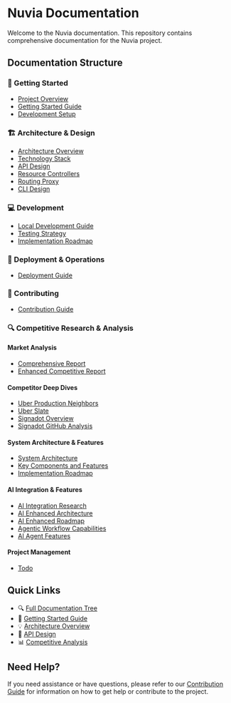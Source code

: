 # Nuvia Documentation

Welcome to the Nuvia documentation. This repository contains comprehensive documentation for the Nuvia project.

## Documentation Structure

### 📌 Getting Started

-   [Project Overview](impl-docs/getting-started/project-overview.md)
-   [Getting Started Guide](impl-docs/getting-started/getting-started.md)
-   [Development Setup](impl-docs/getting-started/development-setup.md)

### 🏗 Architecture & Design

-   [Architecture Overview](impl-docs/architecture/architecture.md)
-   [Technology Stack](impl-docs/architecture/technology-stack.md)
-   [API Design](impl-docs/architecture/api-design.md)
-   [Resource Controllers](impl-docs/architecture/resource-controllers.md)
-   [Routing Proxy](impl-docs/architecture/routing-proxy.md)
-   [CLI Design](impl-docs/architecture/cli-design.md)

### 💻 Development

-   [Local Development Guide](impl-docs/development/local-development.md)
-   [Testing Strategy](impl-docs/development/testing-strategy.md)
-   [Implementation Roadmap](impl-docs/development/implementation-roadmap.md)

### 🚀 Deployment & Operations

-   [Deployment Guide](impl-docs/deployment/deployment-guide.md)

### 🤝 Contributing

-   [Contribution Guide](impl-docs/contributing/contribution-guide.md)

### 🔍 Competitive Research & Analysis

#### Market Analysis

-   [Comprehensive Report](competitive-research/comprehensive_report.md)
-   [Enhanced Competitive Report](competitive-research/enhanced_competitive_report.md)

#### Competitor Deep Dives

-   [Uber Production Neighbors](competitive-research/uber_production_neighbors.md)
-   [Uber Slate](competitive-research/uber_slate.md)
-   [Signadot Overview](competitive-research/signadot_overview.md)
-   [Signadot GitHub Analysis](competitive-research/signadot_github_analysis.md)

#### System Architecture & Features

-   [System Architecture](competitive-research/system_architecture.md)
-   [Key Components and Features](competitive-research/key_components_and_features.md)
-   [Implementation Roadmap](competitive-research/implementation_roadmap.md)

#### AI Integration & Features

-   [AI Integration Research](competitive-research/ai_integration_research.md)
-   [AI Enhanced Architecture](competitive-research/ai_enhanced_architecture.md)
-   [AI Enhanced Roadmap](competitive-research/ai_enhanced_roadmap.md)
-   [Agentic Workflow Capabilities](competitive-research/agentic_workflow_capabilities.md)
-   [AI Agent Features](competitive-research/ai_agent_features.md)

#### Project Management

-   [Todo](competitive-research/todo.md)

## Quick Links

-   🔍 [Full Documentation Tree](#documentation-structure)
-   🚀 [Getting Started Guide](impl-docs/getting-started/getting-started.md)
-   💡 [Architecture Overview](impl-docs/architecture/architecture.md)
-   📝 [API Design](impl-docs/architecture/api-design.md)
-   📊 [Competitive Analysis](competitive-research/comprehensive_report.md)

## Need Help?

If you need assistance or have questions, please refer to our [Contribution Guide](impl-docs/contributing/contribution-guide.md) for information on how to get help or contribute to the project.
